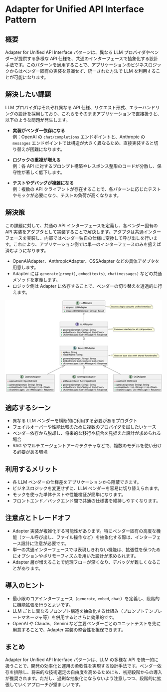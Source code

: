 # Adapter for Unified API Interface Pattern

## 概要  

Adapter for Unified API Interface パターンは、異なる LLM プロバイダやベンダーが提供する多様な API 仕様を、共通のインターフェースで抽象化する設計手法です。このパターンを適用することで、アプリケーションのビジネスロジックからはベンダー固有の実装を意識せず、統一された方法で LLM を利用することが可能になります。

## 解決したい課題  

LLM プロバイダはそれぞれ異なる API 仕様、リクエスト形式、エラーハンドリングの設計を採用しており、これらをそのままアプリケーションで直接扱うと、以下のような問題が発生します。

- **実装がベンダー依存になる**  
  例：OpenAI の `chat/completions` エンドポイントと、Anthropic の `messages` エンドポイントでは構造が大きく異なるため、直接実装すると切り替えが困難になります。

- **ロジックの重複が増える**  
  例：各 API に対するプロンプト構築やレスポンス整形のコードが分散し、保守性が著しく低下します。

- **テストやデバッグが複雑になる**  
  例：複数の API クライアントが存在することで、各パターンに応じたテストやモックが必要になり、テストの負荷が高くなります。

## 解決策  

この課題に対して、共通の API インターフェースを定義し、各ベンダー固有の API 実装をアダプタとして実装することで解決します。アダプタは共通インターフェースを実装し、内部ではベンダー独自の仕様に変換して呼び出しを行います。これにより、アプリケーション側では単一のインターフェースのみを扱えば済むようになります。

- OpenAIAdapter、AnthropicAdapter、OSSAdapter などの具体アダプタを用意します。
- Adapter には `generate(prompt)`, `embed(texts)`, `chat(messages)` などの共通メソッドを定義します。
- ロジック側は Adapter に依存することで、ベンダーの切り替えを透過的に行えます。

![img](./uml/images/adapter_for_unified_api_interface_pattern.png)

## 適応するシーン  

- 異なる LLM ベンダーを横断的に利用する必要があるプロダクト  
- フェイルオーバーや性能比較のために複数のプロバイダを試したいケース  
- ベンダー依存から脱却し、将来的な移行や統合を見据えた設計が求められる場合  
- RAG やマルチエージェントアーキテクチャなどで、複数のモデルを使い分ける必要がある環境

## 利用するメリット  

- 各 LLM ベンダーの仕様差をアプリケーションから隠蔽できます。  
- ビジネスロジックを変更せずに、LLM ベンダーを容易に切り替えられます。  
- モックを使った単体テストや性能検証が簡単になります。  
- フロントエンド／バックエンド間で共通の仕様書を維持しやすくなります。  

## 注意点とトレードオフ  

- Adapter 実装が複雑化する可能性があります。特にベンダー固有の高度な機能（ツール呼び出し、ファイル操作など）を抽象化する際は、インターフェース設計に注意が必要です。  
- 単一の共通インターフェースでは表現しきれない機能は、拡張性を保つためにオプションやポリモーフィズムを用いた設計が求められます。  
- Adapter 層が増えることで処理フローが深くなり、デバッグが難しくなることがあります。  

## 導入のヒント  

- 最小限のコアインターフェース（`generate`, `embed`, `chat`）を定義し、段階的に機能拡張を行うとよいです。  
- LLM ごとに異なるプロンプト構造を抽象化する仕組み（プロンプトテンプレートマネージャ等）を併用するとさらに効果的です。  
- OpenAI や Claude、Gemini など主要ベンダーごとのユニットテストを先に用意することで、Adapter 実装の整合性を担保できます。  

## まとめ  

Adapter for Unified API Interface パターンは、LLM の多様な API を統一的に扱うことで、開発の効率化と運用の柔軟性を実現する設計手法です。ベンダー依存を排除し、将来的な技術選定の自由度を高めるためにも、初期段階からの導入が推奨されます。ただし、過剰な抽象化にならないよう注意しつつ、段階的に拡張していくアプローチが望ましいです。
